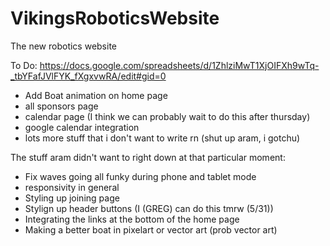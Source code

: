 # VikingsRoboticsWebsite
The new robotics website

To Do:
https://docs.google.com/spreadsheets/d/1ZhlziMwT1XjOIFXh9wTq-_tbYFafJVlFYK_fXgxvwRA/edit#gid=0

- Add Boat animation on home page
- all sponsors page
- calendar page (I think we can probably wait to do this after thursday)
- google calendar integration
- lots more stuff that i don't want to write rn (shut up aram, i gotchu)

The stuff aram didn't want to right down at that particular moment:
- Fix waves going all funky during phone and tablet mode
- responsivity in general
- Styling up joining page
- Stylign up header buttons (I (GREG) can do this tmrw (5/31))
- Integrating the links at the bottom of the home page
- Making a better boat in pixelart or vector art (prob vector art)